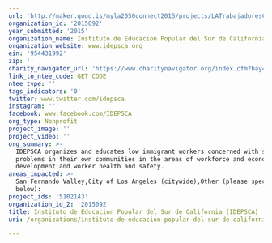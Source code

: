 ```yaml
---
url: 'http://maker.good.is/myla2050connect2015/projects/LATrabajadoresConex.html'
organization_id: '2015092'
year_submitted: '2015'
organization_name: Instituto de Educacion Popular del Sur de California (IDEPSCA)
organization_website: www.idepsca.org
ein: '954431992'
zip: ''
charity_navigator_url: 'https://www.charitynavigator.org/index.cfm?bay=search.profile&ein=954431992'
link_to_ntee_code: GET CODE
ntee_type: ''
tags_indicators: '0'
twitter: www.twitter.com/idepsca
instagram: ''
facebook: www.facebook.com/IDEPSCA
org_type: Nonprofit
project_image: ''
project_video: ''
org_summary: >-
  IDEPSCA organizes and educates low immigrant workers concerned with solving
  problems in their own communities in the areas of workforce and economic
  development and worker health and safety.
areas_impacted: >-
  San Fernando Valley,City of Los Angeles (citywide),Other (please specify
  below):
project_ids: '5102143'
organization_id_2: '2015092'
title: Instituto de Educacion Popular del Sur de California (IDEPSCA)
uri: /organizations/instituto-de-educacion-popular-del-sur-de-california-idepsca/

---
```

